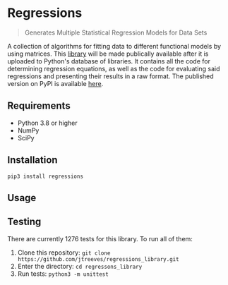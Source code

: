 # Regressions

> Generates Multiple Statistical Regression Models for Data Sets

A collection of algorithms for fitting data to different functional models by using matrices. This [library](https://github.com/jtreeves/regressions_library) will be made publically available after it is uploaded to Python's database of libraries. It contains all the code for determining regression equations, as well as the code for evaluating said regressions and presenting their results in a raw format. The published version on PyPI is available [here](https://pypi.org/project/regressions/).

## Requirements

- Python 3.8 or higher
- NumPy
- SciPy

## Installation

```
pip3 install regressions
```

## Usage

## Testing

There are currently 1276 tests for this library. To run all of them:

1. Clone this repository: `git clone https://github.com/jtreeves/regressions_library.git`
2. Enter the directory: `cd regressons_library`
3. Run tests: `python3 -m unittest`